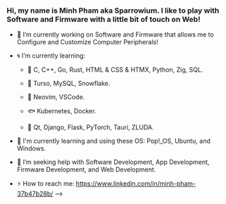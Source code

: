 ### Hi, my name is Minh Pham aka Sparrowium. I like to play with Software and Firmware with a little bit of touch on Web!

- 🌊 I’m currently working on Software and Firmware that allows me to Configure and Customize Computer Peripherals!
- 🌀 I’m currently learning:

     - 🐳 C, C++, Go, Rust, HTML & CSS & HTMX, Python, Zig, SQL.

     - 🐋 Turso, MySQL, Snowflake.
  
     - 🐬 Neovim, VSCode.
  
     - 🐟 Kubernetes, Docker.
  
     - 🐠 Qt, Django, Flask, PyTorch, Tauri, ZLUDA.
- 🐙 I'm currently learning and using these OS: Pop!_OS, Ubuntu, and Windows.
- 🐢 I’m seeking help with Software Development, App Development, Firmware Development, and Web Development. 
- ⚡ How to reach me: https://www.linkedin.com/in/minh-pham-37b47b28b/
-->
 
